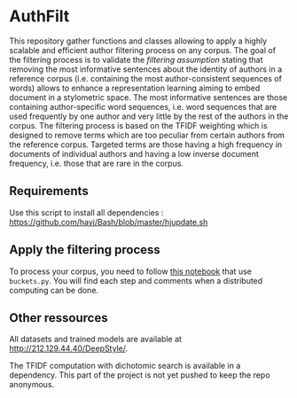 # AuthFilt

This repository gather functions and classes allowing to apply a highly scalable and efficient author filtering process on any corpus. The goal of the filtering process is to validate the *filtering assumption* stating that removing the most informative sentences about the identity of authors in a reference corpus (i.e. containing the most author-consistent sequences of words) allows to enhance a representation learning aiming to embed document in a stylometric space. The most informative sentences are those containing author-specific word sequences, i.e. word sequences that are used frequently by one author and very little by the rest of the authors in the corpus. The filtering process is based on the TFIDF weighting which is designed to remove terms which are too peculiar from certain authors from the reference corpus. Targeted terms are those having a high frequency in documents of individual authors and having a low inverse document frequency, i.e. those that are rare in the corpus.

## Requirements

Use this script to install all dependencies : <https://github.com/hayj/Bash/blob/master/hjupdate.sh>

## Apply the filtering process

To process your corpus, you need to follow [this notebook](https://github.com/hayj/AuthFilt/blob/master/authfilt/test/demo.ipynb) that use `buckets.py`. You will find each step and comments when a distributed computing can be done. 

## Other ressources

All datasets and trained models are available at <http://212.129.44.40/DeepStyle/>.

The TFIDF computation with dichotomic search is available in a dependency. This part of the project is not yet pushed to keep the repo anonymous.
